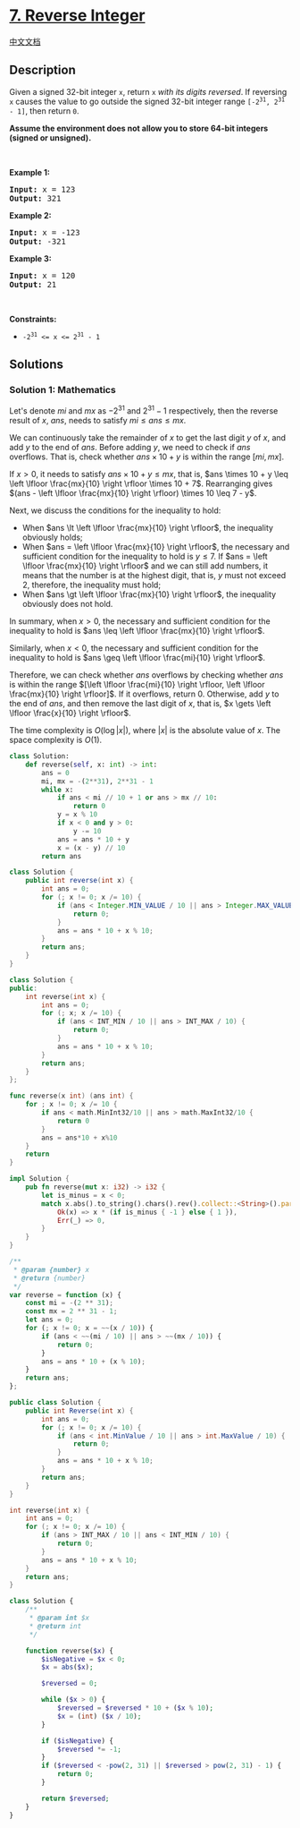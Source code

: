 # [7. Reverse Integer](https://leetcode.com/problems/reverse-integer)

[中文文档](./solution/0000-0099/0007.Reverse%20Integer/README.md)

<!-- tags:Math -->

## Description

<p>Given a signed 32-bit integer <code>x</code>, return <code>x</code><em> with its digits reversed</em>. If reversing <code>x</code> causes the value to go outside the signed 32-bit integer range <code>[-2<sup>31</sup>, 2<sup>31</sup> - 1]</code>, then return <code>0</code>.</p>

<p><strong>Assume the environment does not allow you to store 64-bit integers (signed or unsigned).</strong></p>

<p>&nbsp;</p>
<p><strong class="example">Example 1:</strong></p>

<pre>
<strong>Input:</strong> x = 123
<strong>Output:</strong> 321
</pre>

<p><strong class="example">Example 2:</strong></p>

<pre>
<strong>Input:</strong> x = -123
<strong>Output:</strong> -321
</pre>

<p><strong class="example">Example 3:</strong></p>

<pre>
<strong>Input:</strong> x = 120
<strong>Output:</strong> 21
</pre>

<p>&nbsp;</p>
<p><strong>Constraints:</strong></p>

<ul>
	<li><code>-2<sup>31</sup> &lt;= x &lt;= 2<sup>31</sup> - 1</code></li>
</ul>

## Solutions

### Solution 1: Mathematics

Let's denote $mi$ and $mx$ as $-2^{31}$ and $2^{31} - 1$ respectively, then the reverse result of $x$, $ans$, needs to satisfy $mi \le ans \le mx$.

We can continuously take the remainder of $x$ to get the last digit $y$ of $x$, and add $y$ to the end of $ans$. Before adding $y$, we need to check if $ans$ overflows. That is, check whether $ans \times 10 + y$ is within the range $[mi, mx]$.

If $x \gt 0$, it needs to satisfy $ans \times 10 + y \leq mx$, that is, $ans \times 10 + y \leq \left \lfloor \frac{mx}{10} \right \rfloor \times 10 + 7$. Rearranging gives $(ans - \left \lfloor \frac{mx}{10} \right \rfloor) \times 10 \leq 7 - y$.

Next, we discuss the conditions for the inequality to hold:

-   When $ans \lt \left \lfloor \frac{mx}{10} \right \rfloor$, the inequality obviously holds;
-   When $ans = \left \lfloor \frac{mx}{10} \right \rfloor$, the necessary and sufficient condition for the inequality to hold is $y \leq 7$. If $ans = \left \lfloor \frac{mx}{10} \right \rfloor$ and we can still add numbers, it means that the number is at the highest digit, that is, $y$ must not exceed $2$, therefore, the inequality must hold;
-   When $ans \gt \left \lfloor \frac{mx}{10} \right \rfloor$, the inequality obviously does not hold.

In summary, when $x \gt 0$, the necessary and sufficient condition for the inequality to hold is $ans \leq \left \lfloor \frac{mx}{10} \right \rfloor$.

Similarly, when $x \lt 0$, the necessary and sufficient condition for the inequality to hold is $ans \geq \left \lfloor \frac{mi}{10} \right \rfloor$.

Therefore, we can check whether $ans$ overflows by checking whether $ans$ is within the range $[\left \lfloor \frac{mi}{10} \right \rfloor, \left \lfloor \frac{mx}{10} \right \rfloor]$. If it overflows, return $0$. Otherwise, add $y$ to the end of $ans$, and then remove the last digit of $x$, that is, $x \gets \left \lfloor \frac{x}{10} \right \rfloor$.

The time complexity is $O(\log |x|)$, where $|x|$ is the absolute value of $x$. The space complexity is $O(1)$.

<!-- tabs:start -->

```python
class Solution:
    def reverse(self, x: int) -> int:
        ans = 0
        mi, mx = -(2**31), 2**31 - 1
        while x:
            if ans < mi // 10 + 1 or ans > mx // 10:
                return 0
            y = x % 10
            if x < 0 and y > 0:
                y -= 10
            ans = ans * 10 + y
            x = (x - y) // 10
        return ans
```

```java
class Solution {
    public int reverse(int x) {
        int ans = 0;
        for (; x != 0; x /= 10) {
            if (ans < Integer.MIN_VALUE / 10 || ans > Integer.MAX_VALUE / 10) {
                return 0;
            }
            ans = ans * 10 + x % 10;
        }
        return ans;
    }
}
```

```cpp
class Solution {
public:
    int reverse(int x) {
        int ans = 0;
        for (; x; x /= 10) {
            if (ans < INT_MIN / 10 || ans > INT_MAX / 10) {
                return 0;
            }
            ans = ans * 10 + x % 10;
        }
        return ans;
    }
};
```

```go
func reverse(x int) (ans int) {
	for ; x != 0; x /= 10 {
		if ans < math.MinInt32/10 || ans > math.MaxInt32/10 {
			return 0
		}
		ans = ans*10 + x%10
	}
	return
}
```

```rust
impl Solution {
    pub fn reverse(mut x: i32) -> i32 {
        let is_minus = x < 0;
        match x.abs().to_string().chars().rev().collect::<String>().parse::<i32>() {
            Ok(x) => x * (if is_minus { -1 } else { 1 }),
            Err(_) => 0,
        }
    }
}
```

```js
/**
 * @param {number} x
 * @return {number}
 */
var reverse = function (x) {
    const mi = -(2 ** 31);
    const mx = 2 ** 31 - 1;
    let ans = 0;
    for (; x != 0; x = ~~(x / 10)) {
        if (ans < ~~(mi / 10) || ans > ~~(mx / 10)) {
            return 0;
        }
        ans = ans * 10 + (x % 10);
    }
    return ans;
};
```

```cs
public class Solution {
    public int Reverse(int x) {
        int ans = 0;
        for (; x != 0; x /= 10) {
            if (ans < int.MinValue / 10 || ans > int.MaxValue / 10) {
                return 0;
            }
            ans = ans * 10 + x % 10;
        }
        return ans;
    }
}
```

```c
int reverse(int x) {
    int ans = 0;
    for (; x != 0; x /= 10) {
        if (ans > INT_MAX / 10 || ans < INT_MIN / 10) {
            return 0;
        }
        ans = ans * 10 + x % 10;
    }
    return ans;
}
```

```php
class Solution {
    /**
     * @param int $x
     * @return int
     */

    function reverse($x) {
        $isNegative = $x < 0;
        $x = abs($x);

        $reversed = 0;

        while ($x > 0) {
            $reversed = $reversed * 10 + ($x % 10);
            $x = (int) ($x / 10);
        }

        if ($isNegative) {
            $reversed *= -1;
        }
        if ($reversed < -pow(2, 31) || $reversed > pow(2, 31) - 1) {
            return 0;
        }

        return $reversed;
    }
}
```

<!-- tabs:end -->

<!-- end -->
